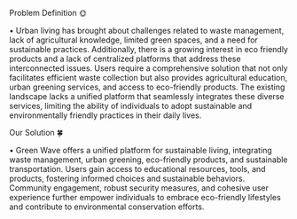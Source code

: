 Problem Definition :sun_with_face:
 
• Urban living has brought about challenges related to waste management, 
lack of agricultural knowledge, limited green spaces, and a need for 
sustainable practices. Additionally, there is a growing interest in eco
friendly products and a lack of centralized platforms that address these 
interconnected issues. Users require a comprehensive solution that not 
only facilitates efficient waste collection but also provides agricultural 
education, urban greening services, and access to eco-friendly products. 
The existing landscape lacks a unified platform that seamlessly integrates 
these diverse services, limiting the ability of individuals to adopt 
sustainable and environmentally friendly practices in their daily lives. 
 
Our Solution  :four_leaf_clover:
 
• Green Wave  offers a unified platform for sustainable living, integrating 
waste management, urban greening, eco-friendly products, and sustainable 
transportation. Users gain access to educational resources, tools, and products, 
fostering informed choices and sustainable behaviors. Community 
engagement, robust security measures, and cohesive user experience further 
empower individuals to embrace eco-friendly lifestyles and contribute to 
environmental conservation efforts.
